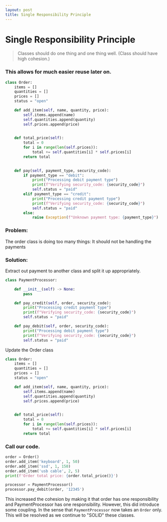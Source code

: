 ```yaml
---
layout: post
title: Single Responsibility Principle
---
```

# Single Responsibility Principle
> Classes should do one thing and one thing well. (Class should have high cohesion.)
### This allows for much easier reuse later on.

```python
class Order:
    items = []
    quantities = []
    prices = []
    status = "open"

    def add_item(self, name, quantity, price):
        self.items.append(name)
        self.quantities.append(quantity)
        self.prices.append(price)

    
    def total_price(self):
        total = 0
        for i in range(len(self.prices)):
            total += self.quantities[i] * self.prices[i]
        return total

    
    def pay(self, payment_type, security_code):
        if payment_type == "debit":
            print("Processing debit payment type")
            print(f"Verifying security_code: {security_code}")
            self.status = "paid"
        elif payment_type == "credit":
            print("Processing credit payment type")
            print(f"Verifying security_code: {security_code}")
            self.status = "paid"
        else:
            raise Exception(f"Unknown payment type: {payment_type}")
```
### Problem:
The order class is doing too many things: It should not be handling the payments

### Solution:
Extract out payment to another class and split it up appropriately.
```python
class PaymentProcessor:

    def __init__(self) -> None:
        pass

    def pay_credit(self, order, security_code):
        print("Processing credit payment type")
        print(f"Verifying security_code: {security_code}")
        self.status = "paid"

    def pay_debit(self, order, security_code):
        print("Processing debit payment type")
        print(f"Verifying security_code: {security_code}")
        self.status = "paid"
```
Update the Order class
```python
class Order:
    items = []
    quantities = []
    prices = []
    status = "open"

    def add_item(self, name, quantity, price):
        self.items.append(name)
        self.quantities.append(quantity)
        self.prices.append(price)

    
    def total_price(self):
        total = 0
        for i in range(len(self.prices)):
            total += self.quantities[i] * self.prices[i]
        return total

```
### Call our code.
```python
order = Order()
order.add_item('keyboard', 1, 50)
order.add_item('ssd', 1, 150)
order.add_item('usb cable', 2, 5)
print(f'Order total price: {order.total_price()}')

processor = PaymentProcessor()
processor.pay_debit(order, '12345')
```

This increased the cohesion by making it that order has one responsibility and PaymentProcessor has one responsibility.
However, this did introduce some coupling. In the sense that `PaymentProcessor` now takes an `Order` only. This will be resolved as we continue to "SOLID" these classes.